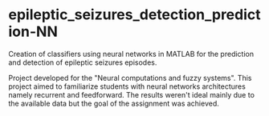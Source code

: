 # epileptic_seizures_detection_prediction-NN
Creation of classifiers using neural networks in MATLAB for the prediction and detection of epileptic seizures episodes.

Project developed for the "Neural computations and fuzzy systems". This project aimed to familiarize students with neural networks architectures namely recurrent and feedforward. The results weren't ideal mainly due to the available data but the goal of the assignment was achieved.
